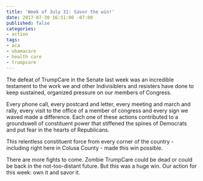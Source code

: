 ```yaml
---
title: 'Week of July 31: Savor the win!'
date: 2017-07-30 16:51:00 -07:00
published: false
categories:
- action
tags:
- aca
- obamacare
- health care
- trumpcare
---
```


The defeat of TrumpCare in the Senate last week was an incredible testament to the work we and other Indivisiblers and resisters have done to keep sustained, organized pressure on our members of Congress. 

Every phone call, every postcard and letter, every meeting and march and rally, every visit to the office of a member of congress and every sign we waved made a difference. Each one of these actions contributed to a groundswell of constituent power that stiffened the spines of Democrats and put fear in the hearts of Republicans. 

This relentless constituent force from every corner of the country - including right here in Colusa County - made this win possible. 

There are more fights to come. Zombie TrumpCare could be dead or could be back in the not-too-distant future. But this was a huge win. Our action for this week: own it and savor it. 